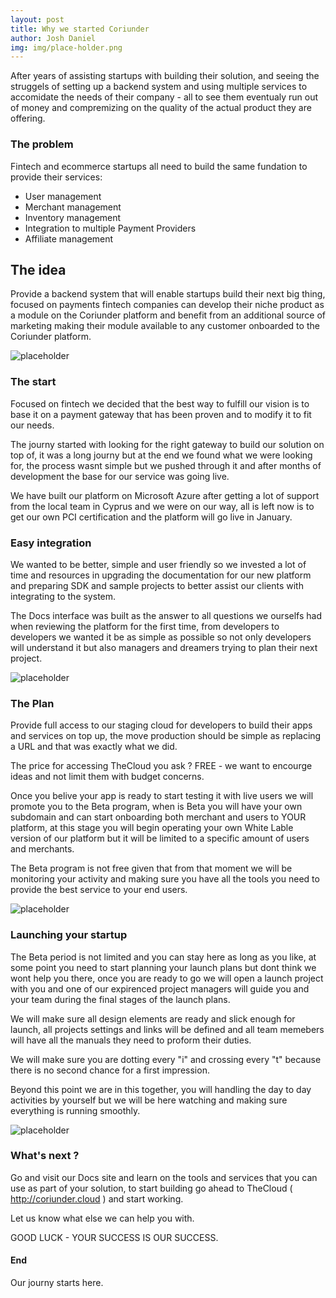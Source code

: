 ```yaml
---
layout: post
title: Why we started Coriunder
author: Josh Daniel
img: img/place-holder.png
---
```




After years of assisting startups with building their solution, and seeing the struggels of setting up a backend system and using multiple services to accomidate the needs of their company - all to see them eventualy run out of money and compremizing on the quality of the actual product they are offering. 

### The problem

Fintech and ecommerce startups all need to build the same fundation to provide their services: 

* User management
* Merchant management
* Inventory management
* Integration to multiple Payment Providers
* Affiliate management

## The idea

Provide a backend system that will enable startups build their next big thing, focused on payments fintech companies can develop their niche product as a module on the Coriunder platform and benefit from an additional source of marketing making their module available to any customer onboarded to the Coriunder platform.

![placeholder](http://blog.coriunder.com/img/place-holder.png "Medium example image")

### The start

Focused on fintech we decided that the best way to fulfill our vision is to base it on a payment gateway that has been proven and to modify it to fit our needs. 

The journy started with looking for the right gateway to build our solution on top of, it was a long journy but at the end we found what we were looking for, the process wasnt simple but we pushed through it and after months of development the base for our service was going live.

We have built our platform on Microsoft Azure after getting a lot of support from the local team in Cyprus and we were on our way, all is left now is to get our own PCI certification and the platform will go live in January.

### Easy integration

We wanted to be better, simple and user friendly so we invested a lot of time and resources in upgrading the documentation for our new platform and preparing SDK and sample projects to better assist our clients with integrating to the system.

The Docs interface was built as the answer to all questions we ourselfs had when reviewing the platform for the first time, from developers to developers we wanted it be as simple as possible so not only developers will understand it but also managers and dreamers trying to plan their next project.

![placeholder](http://blog.coriunder.com/img/place-holder.png "Medium example image")

### The Plan 

Provide full access to our staging cloud for developers to build their apps and services on top up, the move production should be simple as replacing a URL and that was exactly what we did. 

The price for accessing TheCloud you ask ? FREE - we want to encourge ideas and not limit them with budget concerns. 

Once you belive your app is ready to start testing it with live users we will promote you to the Beta program, when is Beta you will have your own subdomain and can start onboarding both merchant and users to YOUR platform, at this stage you will begin operating your own White Lable version of our platform but it will be limited to a specific amount of users and merchants. 

The Beta program is not free given that from that moment we will be monitoring your activity and making sure you have all the tools you need to provide the best service to your end users. 

![placeholder](http://blog.coriunder.com/img/place-holder.png "Medium example image")

### Launching your startup

The Beta period is not limited and you can stay here as long as you like, at some point you need to start planning your launch plans but dont think we wont help you there, once you are ready to go we will open a launch project with you and one of our expirenced project managers will guide you and your team during the final stages of the launch plans. 

We will make sure all design elements are ready and slick enough for launch, all projects settings and links will be defined and all team memebers will have all the manuals they need to proform their duties. 

We will make sure you are dotting every "i" and crossing every "t" because there is no second chance for a first impression. 

Beyond this point we are in this together, you will handling the day to day activities by yourself but we will be here watching and making sure everything is running smoothly.  

![placeholder](http://blog.coriunder.com/img/place-holder.png "Medium example image")

### What's next ? 

Go and visit our Docs site and learn on the tools and services that you can use as part of your solution, to start building go ahead to TheCloud ( http://coriunder.cloud )  and start working.

Let us know what else we can help you with.

GOOD LUCK - YOUR SUCCESS IS OUR SUCCESS. 



#### End

Our journy starts here.